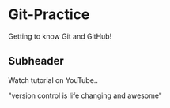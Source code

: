 # Git-Practice

Getting to know Git and GitHub!

## Subheader

Watch tutorial on YouTube..

"version control is life changing and awesome"
